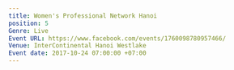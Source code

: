 ```yaml
---
title: Women's Professional Network Hanoi
position: 5
Genre: Live
Event URL: https://www.facebook.com/events/1760098780957466/
Venue: InterContinental Hanoi Westlake
Event date: 2017-10-24 07:00:00 +07:00
---
```


